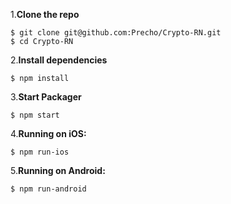 
1.**Clone the repo**

```
$ git clone git@github.com:Precho/Crypto-RN.git
$ cd Crypto-RN
```
2.**Install dependencies**

```
$ npm install

```
3.**Start Packager**

```
$ npm start
```
4.**Running on iOS:**

```
$ npm run-ios
```
5.**Running on Android:**

```
$ npm run-android
```
